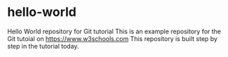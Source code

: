 # hello-world
Hello World repository for Git tutorial
This is an example repository for the Git tutoial on 
https://www.w3schools.com
This repository is built step by step in the tutorial today.
